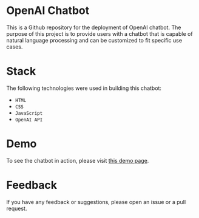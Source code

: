 # OpenAI Chatbot

This is a Github repository for the deployment of OpenAI chatbot. The purpose of this project is to provide users with a chatbot that is capable of natural language processing and can be customized to fit specific use cases. 

# Stack

The following technologies were used in building this chatbot:
- `HTML`
- `CSS`
- `JavaScript`
- `OpenAI API`

# Demo
To see the chatbot in action, please visit <a aria-label="GitHub" href="https://text-davinci.vercel.app" target="_blank" rel="noopener">this demo page</a>.

# Feedback
If you have any feedback or suggestions, please open an issue or a pull request.
